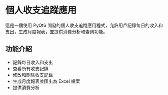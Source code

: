 # 個人收支追蹤應用

這是一個使用 PyQt6 開發的個人收支追蹤應用程式，允許用戶記錄每日的收入和支出，生成月度報表，並提供消費分析和查詢功能。

## 功能介紹

- 記錄每日收入和支出
- 查看所有收支記錄
- 修改和刪除收支記錄
- 生成月度報表並匯出為 Excel 檔案
- 提供消費分析